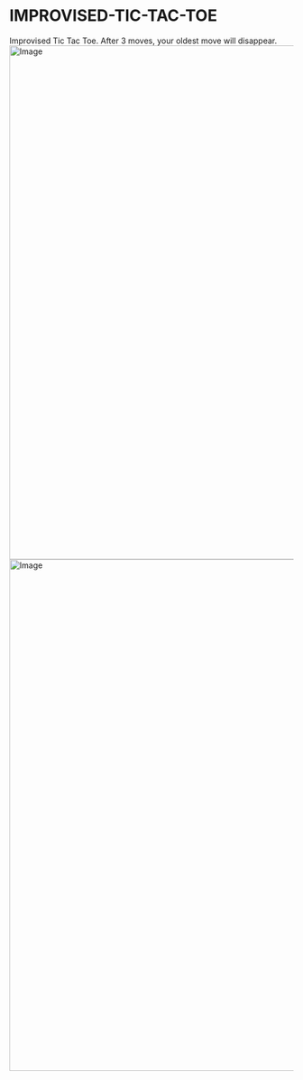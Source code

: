 # IMPROVISED-TIC-TAC-TOE
Improvised Tic Tac Toe. After 3 moves, your oldest move will disappear.
<img width="1917" height="912" alt="Image" src="https://github.com/user-attachments/assets/3545fa0c-af33-48ed-a083-5d99b4135ec1" />
<img width="1918" height="908" alt="Image" src="https://github.com/user-attachments/assets/ed3d5519-b4c0-490d-9f1b-b86936d897c3" />
